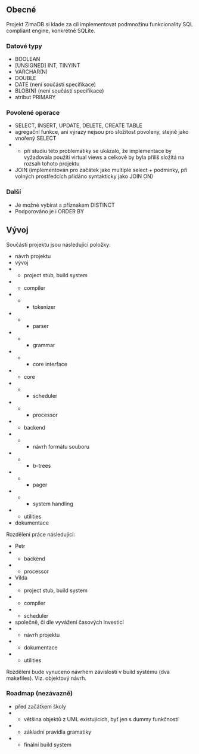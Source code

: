 
## Obecné
Projekt ZimaDB si klade za cíl implementovat podmnožinu funkcionality SQL compliant engine, konkrétně SQLite.

### Datové typy
- BOOLEAN
- [UNSIGNED] INT, TINYINT
- VARCHAR(N)
- DOUBLE
- DATE (není součástí specifikace)
- BLOB(N) (není součástí specifikace)
- atribut PRIMARY

### Povolené operace
- SELECT, INSERT, UPDATE, DELETE, CREATE TABLE
- agregační funkce, ani výrazy nejsou pro složitost povoleny, stejně jako vnořený SELECT
- - při studiu této problematiky se ukázalo, že implementace by vyžadovala použití virtual views a celkově by byla příliš složitá na rozsah tohoto projektu 
- JOIN (implementován pro začátek jako multiple select + podmínky, při volných prostředcích přidáno syntakticky jako JOIN ON)

### Další
- Je možné vybírat s příznakem DISTINCT
- Podporováno je i ORDER BY

## Vývoj
Součástí projektu jsou následující položky:

- návrh projektu
- vývoj 
- - project stub, build system
- - compiler
- - - tokenizer
- - - parser
- - - grammar
- - - core interface
- - core
- - - scheduler
- - - processor 
- - backend
- - - návrh formátu souboru
- - - b-trees
- - - pager
- - - system handling
- - utilities
- dokumentace

Rozdělení práce následující:
- Petr
- - backend
- - processor
- Vilda
- - project stub, build system
- - compiler
- - scheduler
- společně, či dle vyvážení časových investicí
- - návrh projektu 
- - dokumentace
- - utilities

Rozdělení bude vynuceno návrhem závislostí v build systému (dva makefiles). Viz. objektový návrh.

### Roadmap (nezávazně)
- před začátkem školy
- - většina objektů z UML existujících, byť jen s dummy funkčností
- - základní pravidla gramatiky
- - finální build system
